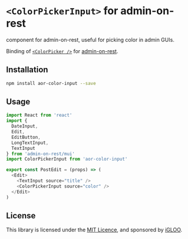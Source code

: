 # `<ColorPickerInput>` for admin-on-rest

<ColorPickerInput> component for admin-on-rest, useful for picking color in admin GUIs.

Binding of [`<ColorPicker />`](https://github.com/LoicMahieu/material-ui-color-picker) for [admin-on-rest](https://github.com/marmelab/admin-on-rest).

## Installation

```sh
npm install aor-color-input --save
```

## Usage

```js
import React from 'react'
import {
  DateInput,
  Edit,
  EditButton,
  LongTextInput,
  TextInput
} from 'admin-on-rest/mui'
import ColorPickerInput from 'aor-color-input'

export const PostEdit = (props) => (
  <Edit>
    <TextInput source="title" />
    <ColorPickerInput source="color" />
  </Edit>
)
```

## License

This library is licensed under the [MIT Licence](LICENSE), and sponsored by [iGLOO](https://igloo.be).
